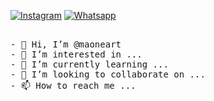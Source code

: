 <p dir="auto">
<a href="https://www.instagram.com/Maone_art" rel="nofollow">
<img src="https://camo.githubusercontent.com/b091cb88e26295fdc73b1f1f91d812216757930cb4d60f7951a07deff2a53fd5/68747470733a2f2f696d672e736869656c64732e696f2f62616467652f496e7374616772616d2d2532334534343035462e7376673f267374796c653d666c61742d737175617265266c6f676f3d696e7374616772616d266c6f676f436f6c6f723d7768697465" alt="Instagram" data-canonical-src="https://img.shields.io/badge/Instagram-%23E4405F.svg?&amp;style=flat-square&amp;logo=instagram&amp;logoColor=white" style="max-width: 100%;"></a>
<a href="https://wa.me/6282122365620" rel="nofollow"><img src="https://camo.githubusercontent.com/293ce7304d70c62550c1562b4f7c1c735e9366826a510a5708f849f86a010d32/68747470733a2f2f696d672e736869656c64732e696f2f62616467652f57686174736170702d253830383038302e7376673f267374796c653d666c61742d737175617265266c6f676f3d5768617473617070266c6f676f436f6c6f723d7768697465" alt="Whatsapp" data-canonical-src="https://img.shields.io/badge/Whatsapp-%808080.svg?&amp;style=flat-square&amp;logo=Whatsapp&amp;logoColor=white" style="max-width: 100%;"></a>
</p>


<pre><span>
- 👋 Hi, I’m @maoneart
- 👀 I’m interested in ...
- 🌱 I’m currently learning ...
- 💞️ I’m looking to collaborate on ...
- 📫 How to reach me ...

<!---
maoneart/maoneart is a ✨ special ✨ repository because its `README.md` (this file) appears on your GitHub profile.
You can click the Preview link to take a look at your changes.
--->
</span></pre>
